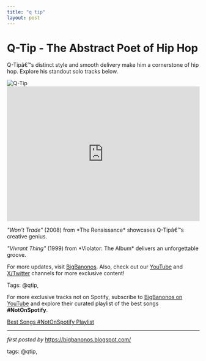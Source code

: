 ```yaml
---
title: "q tip"
layout: post
---
```

<!--Title of the Post-->
<h1 >Q-Tip - The Abstract Poet of Hip Hop</h1> <!--Introductory Text-->
<p >Q-Tipâ€™s distinct style and smooth delivery make him a cornerstone of hip hop. Explore his standout solo tracks below.</p> <!--Featured Image-->
<div > <img alt="Q-Tip" src="https://www.uppitymusic.com/wp-content/uploads/2016/07/Q-Tip.jpg" />
</div> <!--Spotify Playlist Embed-->
<div > <iframe allow="autoplay; clipboard-write; encrypted-media; fullscreen; picture-in-picture" allowfullscreen="" frameborder="0" height="352" loading="lazy" src="https://open.spotify.com/embed/playlist/37220fh6SOAyiWaFrzEGdU?utm_source=generator" width="100%"></iframe>
</div> <!--Song Information-->
<div > <p><em>"Won't Trade"</em> (2008) from *The Renaissance* showcases Q-Tipâ€™s creative genius.</p> <p><em>"Vivrant Thing"</em> (1999) from *Violator: The Album* delivers an unforgettable groove.</p>
</div> <!--Footer Links-->
<div > <p>For more updates, visit <a href="https://bigbanonos.blogspot.com/" target="_blank">BigBanonos</a>. Also, check out our <a href="https://www.youtube.com/@BigBanonos" target="_blank">YouTube</a> and <a href="https://x.com/bigbanonos" target="_blank">X/Twitter</a> channels for more exclusive content!</p>
</div> <!--Tags-->
<p>Tags: @qtip,</p>


<!--Subscribe and Playlist Links-->
<div>
    <p>For more exclusive tracks not on Spotify, subscribe to <a href="https://www.youtube.com/@BigBanonos" target="_blank">BigBanonos on YouTube</a> and explore their curated playlist of the best songs <strong>#NotOnSpotify</strong>.</p>
    <p><a href="https://www.youtube.com/playlist?list=PLtuNtuTatqI0kFahUCbtbfenC_ET5O_tr" target="_blank">Best Songs #NotOnSpotify Playlist<br /></a></p></div>

<hr />

<p><em>first posted by</em> <a href="https://bigbanonos.blogspot.com/" rel="noopener" target="_new">https://bigbanonos.blogspot.com/</a></p>

<p>tags: @qtip,</p>
